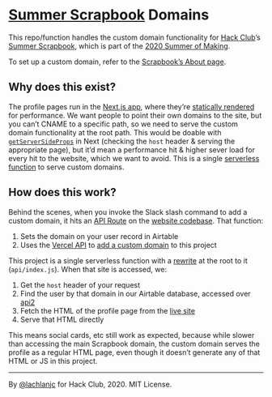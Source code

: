 # [Summer Scrapbook](https://scrapbook.hackclub.com/) Domains

This repo/function handles the custom domain functionality for [Hack Club](https://hackclub.com/)’s [Summer Scrapbook](https://scrapbook.hackclub.com/), which is part of the [2020 Summer of Making](https://summer.hackclub.com/).

To set up a custom domain, refer to the [Scrapbook’s About page](https://scrapbook.hackclub.com/).

## Why does this exist?

The profile pages run in the [Next.js app](https://github.com/hackclub/summer-scrapbook), where they’re [statically rendered](https://nextjs.org/docs/basic-features/data-fetching#getstaticprops-static-generation) for performance. We want people to point their own domains to the site, but you can’t CNAME to a specific path, so we need to serve the custom domain functionality at the root path. This would be doable with [`getServerSideProps`](https://nextjs.org/docs/basic-features/data-fetching#getserversideprops-server-side-rendering) in Next (checking the `host` header & serving the appropriate page), but it’d mean a performance hit & higher sever load for every hit to the website, which we want to avoid. This is a single [serverless function](https://vercel.com/docs/v2/serverless-functions/introduction) to serve custom domains.

## How does this work?

Behind the scenes, when you invoke the Slack slash command to add a custom domain, it hits an [API Route](https://nextjs.org/docs/api-routes/introduction) on the [website codebase](https://github.com/hackclub/scrapbook). That function:

1. Sets the domain on your user record in Airtable
2. Uses the [Vercel API](https://vercel.com/docs/api#getting-started/introduction) to [add a custom domain](https://vercel.com/docs/api#endpoints/projects/add-a-domain-to-a-project) to this project

This project is a single serverless function with a [rewrite](https://vercel.com/docs/configuration?query=rewrite#project/rewrites) at the root to it (`api/index.js`). When that site is accessed, we:

1. Get the `host` header of your request
2. Find the user by that domain in our Airtable database, accessed over [api2](https://github.com/hackclub/api2)
3. Fetch the HTML of the profile page from the [live site](https://scrapbook.hackclub.com/)
4. Serve that HTML directly

This means social cards, etc still work as expected, because while slower than accessing the main Scrapbook domain, the custom domain serves the profile as a regular HTML page, even though it doesn’t generate any of that HTML or JS in this project.

---

By [@lachlanjc](https://lachlanjc.com) for Hack Club, 2020. MIT License.
